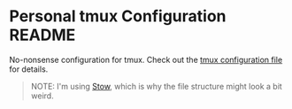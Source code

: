 # Personal tmux Configuration README

No-nonsense configuration for tmux. Check out the [tmux configuration file](./.tmux.conf)
for details.

> NOTE: I'm using [Stow](https://www.gnu.org/software/stow/), which is why the file structure
might look a bit weird.
